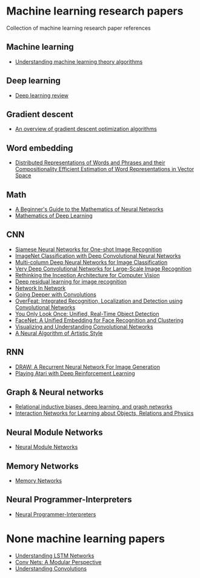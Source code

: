 # Machine learning research papers

Collection of machine learning research paper references 

## Machine learning

* [Understanding machine learning theory algorithms](https://www.cs.huji.ac.il/~shais/UnderstandingMachineLearning/understanding-machine-learning-theory-algorithms.pdf)

## Deep learning

* [Deep learning review](https://www.cs.toronto.edu/~hinton/absps/NatureDeepReview.pdf)

## Gradient descent

* [An overview of gradient descent optimization algorithms](https://arxiv.org/abs/1609.04747)

## Word embedding 

* [Distributed Representations of Words and Phrases and their Compositionality
Efficient Estimation of Word Representations in Vector Space](https://arxiv.org/abs/1310.4546)

## Math

* [A Beginner's Guide to the Mathematics of Neural Networks](http://citeseerx.ist.psu.edu/viewdoc/download?doi=10.1.1.161.3556&rep=rep1&type=pdf&fbclid=IwAR3OWInStoLwXtfjglO2XeQj1X7NNHBKPzzEou4At4GeYVGpx_zDkUEliz4)
* [Mathematics of Deep Learning](https://arxiv.org/abs/1712.04741)


## CNN

* [Siamese Neural Networks for One-shot Image Recognition](https://www.cs.cmu.edu/~rsalakhu/papers/oneshot1.pdf)
* [ImageNet Classification with Deep Convolutional
Neural Networks](https://papers.nips.cc/paper/4824-imagenet-classification-with-deep-convolutional-neural-networks.pdf)
* [Multi-column Deep Neural Networks for Image Classification](https://arxiv.org/abs/1202.2745)
* [Very Deep Convolutional Networks for Large-Scale Image Recognition](https://arxiv.org/abs/1409.1556)
* [Rethinking the Inception Architecture for Computer Vision](https://arxiv.org/abs/1512.00567)
* [Deep residual learning for image recognition](https://arxiv.org/abs/1512.03385)
* [Network In Network](https://arxiv.org/pdf/1312.4400.pdf)
* [Going Deeper with Convolutions](https://arxiv.org/abs/1409.4842)
* [OverFeat: Integrated Recognition, Localization and Detection using Convolutional Networks](https://arxiv.org/pdf/1312.6229.pdf)
* [You Only Look Once: Unified, Real-Time Object Detection](https://arxiv.org/abs/1506.02640)
* [FaceNet: A Unified Embedding for Face Recognition and Clustering](https://arxiv.org/pdf/1503.03832.pdf)
* [Visualizing and Understanding Convolutional Networks](https://arxiv.org/abs/1311.2901)
* [A Neural Algorithm of Artistic Style](https://arxiv.org/abs/1508.06576)

## RNN

* [DRAW: A Recurrent Neural Network For Image Generation](https://arxiv.org/abs/1502.04623)
* [Playing Atari with Deep Reinforcement Learning](https://arxiv.org/abs/1312.5602)


## Graph & Neural networks

* [Relational inductive biases, deep learning, and graph networks](https://arxiv.org/abs/1806.01261)
* [Interaction Networks for Learning about Objects,
Relations and Physics](https://arxiv.org/pdf/1612.00222.pdf)

## Neural Module Networks

* [Neural Module Networks](https://arxiv.org/abs/1511.02799)


## Memory Networks 

* [Memory Networks](https://arxiv.org/pdf/1410.3916.pdf)

## Neural Programmer-Interpreters

* [Neural Programmer-Interpreters](https://arxiv.org/abs/1511.06279)

# None machine learning papers

* [Understanding LSTM Networks](https://colah.github.io/posts/2015-08-Understanding-LSTMs/)
* [Conv Nets: A Modular Perspective](https://colah.github.io/posts/2014-07-Conv-Nets-Modular)
* [Understanding Convolutions](http://colah.github.io/posts/2014-07-Understanding-Convolutions/)
